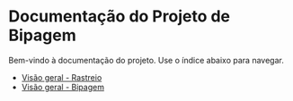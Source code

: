 # Documentação do Projeto de Bipagem

Bem-vindo à documentação do projeto. Use o índice abaixo para navegar.

- [Visão geral - Rastreio](./docs/rastreio.md)
- [Visão geral - Bipagem](./docs/bipagem.md)
